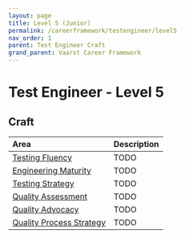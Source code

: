 ```yaml
---
layout: page
title: Level 5 (Junior)
permalink: /careerframework/testengineer/level5
nav_order: 1
parent: Test Engineer Craft
grand_parent: Vaarst Career Framework
---
```


# Test Engineer - Level 5

## Craft

|Area          | Description       |
|:-------------|:------------------|
| [Testing Fluency](/careerframework/testengineer#testing-fluency) | TODO |
| [Engineering Maturity](/careerframework/testengineer#engineering-maturity)  | TODO |
| [Testing Strategy](/careerframework/testengineer#testing-strategy)  | TODO |
| [Quality Assessment](/careerframework/testengineer#quality-assessment)  | TODO |
| [Quality Advocacy](/careerframework/testengineer#quality-advocacy)  | TODO |
| [Quality Process Strategy](/careerframework/testengineer#quality-process-strategy)  | TODO |
